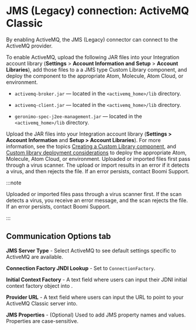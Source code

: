 # JMS (Legacy) connection: ActiveMQ Classic 

<head>
  <meta name="guidename" content="Integration"/>
  <meta name="context" content="GUID-20acf64d-86ea-4cc6-b159-1f1bba71f891"/>
</head>


By enabling ActiveMQ, the JMS (Legacy) connector can connect to the ActiveMQ provider.

To enable ActiveMQ, upload the following JAR files into your Integration account library \(**Settings** \> **Account Information and Setup** \> **Account Libraries**\), add those files to a a JMS type Custom Library component, and deploy the component to the appropriate Atom, Molecule, Atom Cloud, or environment.

-   `activemq-broker.jar` — located in the `<activemq_home>/lib` directory. 

-   `activemq-client.jar` — located in the `<activemq_home>/lib` directory. 

-   `geronimo-spec-j2ee-management.jar` — located in the `<activemq_home>/lib` directory.

Upload the JAR files into your Integration account library (**Settings > Account Information** and **Setup > Account Libraries**). For more information, see the topics [Creating a Custom Library component](../../Integration/Process%20building/t-atm-Creating_a_Custom_Library_Component_8fce64fb-4b85-4977-9876-e0d616526228.md), and [Custom library deployment considerations](../../Integration/Process%20building/c-atm-Custom_library_deployment_considerations_7fccfe31-e438-4fa6-bab0-7f395eef5fe3.md) to deploy the appropriate Atom, Molecule, Atom Cloud, or environment. Uploaded or imported files first pass through a virus scanner. The upload or import results in an error if it detects a virus, and then rejects the file. If an error persists, contact Boomi Support.

:::note

Uploaded or imported files pass through a virus scanner first. If the scan detects a virus, you receive an error message, and the scan rejects the file. If an error persists, contact Boomi Support.

:::


## Communication Options tab 

**JMS Server Type** - 
Select ActiveMQ to see default settings specific to ActiveMQ are available.

**Connection Factory JNDI Lookup** - 
Set to `ConnectionFactory`.

**Initial Context Factory** - 
A text field where users can input their JDNI initial context factory object into .

**Provider URL** - 
A text field where users can input the URL to point to your ActiveMQ Classic server into.

**JMS Properties** - 
\(Optional\) Used to add JMS property names and values. Properties are case-sensitive. 